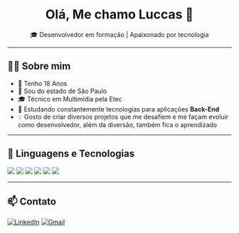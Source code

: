 <h1 align="center"><strong>Olá, Me chamo Luccas 👋</strong></h1>

<p align="center">
  🎓 Desenvolvedor em formação | Apaixonado por tecnologia
</p>

---

## <strong> 👨‍💻 Sobre mim </strong>

- 🙋 Tenho 18 Anos
- 📍 Sou do estado de São Paulo
- 🎓 Técnico em Multimídia pela Etec
- 🎯 Estudando constantemente tecnologias para aplicações **Back-End**
- 💡 Gosto de criar diversos projetos que me desafiem e me façam evoluir como desenvolvedor, além da diversão, também fica o aprendizado

---

## 👾 Linguagens e Tecnologias

<p>
<img src="https://img.shields.io/badge/-Python-333?style=for-the-badge&logo=python&logoColor=yellow">
<img src="https://img.shields.io/badge/-HTML5-E34F26?style=for-the-badge&logo=html5&logoColor=white">
<img src="https://img.shields.io/badge/-CSS3-1572B6?style=for-the-badge&logo=css3&logoColor=white">
<img src="https://img.shields.io/badge/-SQL-07405E?style=for-the-badge&logo=database&logoColor=white">
<img src="https://img.shields.io/badge/-Git-F05032?style=for-the-badge&logo=git&logoColor=white">
<img src="https://img.shields.io/badge/-POO-ec407a?style=for-the-badge">
</p>

---

## 📫 Contato

[![LinkedIn](https://img.shields.io/badge/-LinkedIn-0077B5?style=for-the-badge&logo=linkedin&logoColor=white)](https://www.linkedin.com/in/luccas-cunha/)
[![Gmail](https://img.shields.io/badge/-luccasgc.09@gmail.com-D14836?style=for-the-badge&logo=gmail&logoColor=white)](mailto:luccasgc.09@gmail.com)


